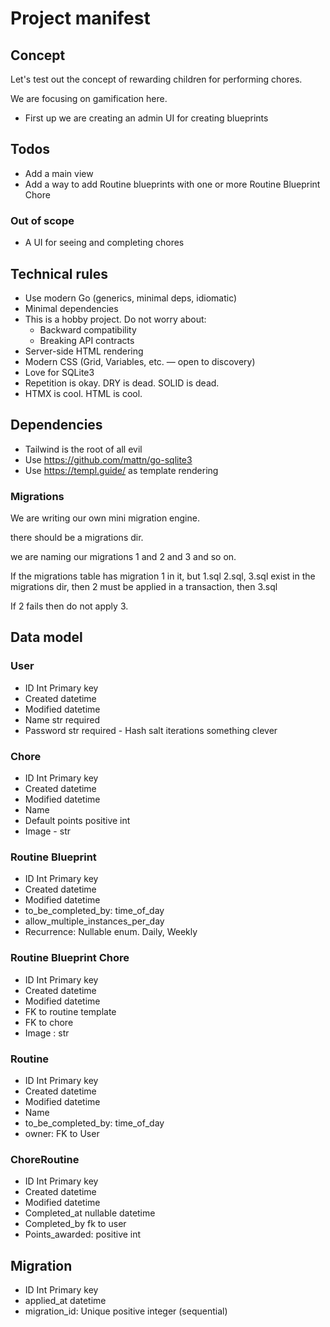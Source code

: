 # Project manifest


## Concept

Let's test out the concept of rewarding children for performing chores.

We are focusing on gamification here.

- First up we are creating an admin UI for creating blueprints 


## Todos

- Add a main view
- Add a way to add Routine blueprints with one or more Routine Blueprint Chore

### Out of scope

- A UI for seeing and completing chores



## Technical rules

- Use modern Go (generics, minimal deps, idiomatic)
- Minimal dependencies
- This is a hobby project. Do not worry about:
    - Backward compatibility
    - Breaking API contracts
- Server-side HTML rendering
- Modern CSS (Grid, Variables, etc. — open to discovery)
- Love for SQLite3
- Repetition is okay. DRY is dead. SOLID is dead.
- HTMX is cool. HTML is cool.

## Dependencies

- Tailwind is the root of all evil
- Use https://github.com/mattn/go-sqlite3
- Use https://templ.guide/ as template rendering



### Migrations

We are writing our own mini migration engine.

there should be a migrations dir. 

we are naming our migrations 1 and 2 and 3 and so on. 

If the migrations table has migration 1 in it, but 1.sql 2.sql, 3.sql exist in the migrations dir, then 2 must be applied in a transaction, then 3.sql

If 2 fails then do not apply 3.



## Data model

### User
- ID Int Primary key
- Created datetime
- Modified datetime
- Name str required
- Password str required - Hash salt iterations something clever


### Chore
- ID Int Primary key
- Created datetime
- Modified datetime
- Name
- Default points positive int
- Image - str


### Routine Blueprint
- ID Int Primary key
- Created datetime
- Modified datetime
- to_be_completed_by: time_of_day
- allow_multiple_instances_per_day
- Recurrence: Nullable enum. Daily, Weekly


### Routine Blueprint Chore
- ID Int Primary key
- Created datetime
- Modified datetime
- FK to routine template
- FK to chore
- Image : str

 

### Routine
- ID Int Primary key
- Created datetime
- Modified datetime
- Name
- to_be_completed_by: time_of_day
- owner: FK to User


### ChoreRoutine
- ID Int Primary key
- Created datetime
- Modified datetime
- Completed_at nullable datetime
- Completed_by fk to user
- Points_awarded: positive int

## Migration
- ID Int Primary key
- applied_at datetime
- migration_id: Unique positive integer (sequential)




